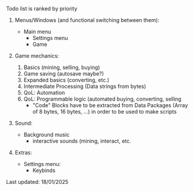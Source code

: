 Todo list is ranked by priority

1. Menus/Windows (and functional switching between them):
    - Main menu
        - Settings menu 
        - Game

2. Game mechanics:
    1. Basics (mining, selling, buying)
    2. Game saving (autosave maybe?)
    3. Expanded basics (converting, etc.)
    4. Intermediate Processing (Data strings from bytes)
    5. QoL: Automation
    6. QoL: Programmable logic (automated buying, converting, selling
        - "Code" Blocks have to be extracted from Data Packages (Array of 8 bytes, 16 bytes, ...) in order to be used to make scripts

3. Sound:
    - Background music
        - interactive sounds (mining, interact, etc.

4. Extras:
    - Settings menu:
        - Keybinds

Last updated: 18/01/2025
